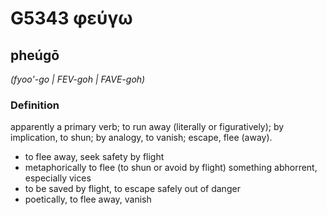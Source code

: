 # G5343 φεύγω

## pheúgō

_(fyoo'-go | FEV-goh | FAVE-goh)_

### Definition

apparently a primary verb; to run away (literally or figuratively); by implication, to shun; by analogy, to vanish; escape, flee (away).

- to flee away, seek safety by flight
- metaphorically to flee (to shun or avoid by flight) something abhorrent, especially vices
- to be saved by flight, to escape safely out of danger
- poetically, to flee away, vanish

